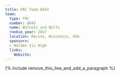 ```yaml
---
title: FRC Team 6643
team:
  type: FRC
  number: 6643
  name: Walnuts and Bolts
  rookie_year: 2017
  location: Racine, Wisconsin, USA
  sponsors:
  - Walden Iii High
  links:
    Website:
---
```


{% include remove_this_line_and_add_a_paragraph %}